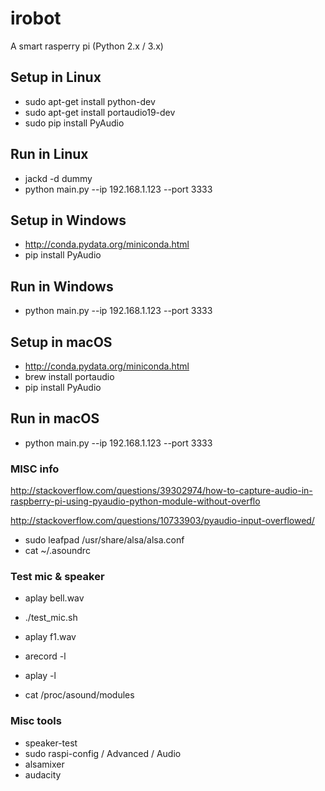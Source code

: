 # irobot
A smart rasperry pi (Python 2.x / 3.x)

## Setup in Linux

* sudo apt-get install python-dev
* sudo apt-get install portaudio19-dev
* sudo pip install PyAudio

## Run in Linux
* jackd -d dummy
* python main.py --ip 192.168.1.123 --port 3333

## Setup in Windows

* http://conda.pydata.org/miniconda.html
* pip install PyAudio

## Run in Windows
* python main.py --ip 192.168.1.123 --port 3333

## Setup in macOS

* http://conda.pydata.org/miniconda.html
* brew install portaudio
* pip install PyAudio

## Run in macOS
* python main.py --ip 192.168.1.123 --port 3333

### MISC info ###
http://stackoverflow.com/questions/39302974/how-to-capture-audio-in-raspberry-pi-using-pyaudio-python-module-without-overflo

http://stackoverflow.com/questions/10733903/pyaudio-input-overflowed/
* sudo leafpad /usr/share/alsa/alsa.conf
* cat ~/.asoundrc

### Test mic & speaker
* aplay bell.wav
* ./test_mic.sh
* aplay f1.wav

* arecord -l
* aplay -l
* cat /proc/asound/modules

### Misc tools
* speaker-test
* sudo raspi-config / Advanced / Audio
* alsamixer
* audacity

